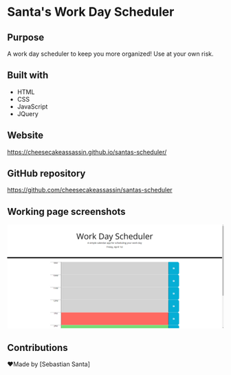# Santa's Work Day Scheduler

## Purpose
A work day scheduler to keep you more organized! Use at your own risk.

## Built with
* HTML
* CSS
* JavaScript
* JQuery

## Website 
https://cheesecakeassassin.github.io/santas-scheduler/

## GitHub repository 
https://github.com/cheesecakeassassin/santas-scheduler

## Working page screenshots 
<img src="./Develop/assets/images/santas-scheduler.png">

## Contributions
❤️Made by [Sebastian Santa]
